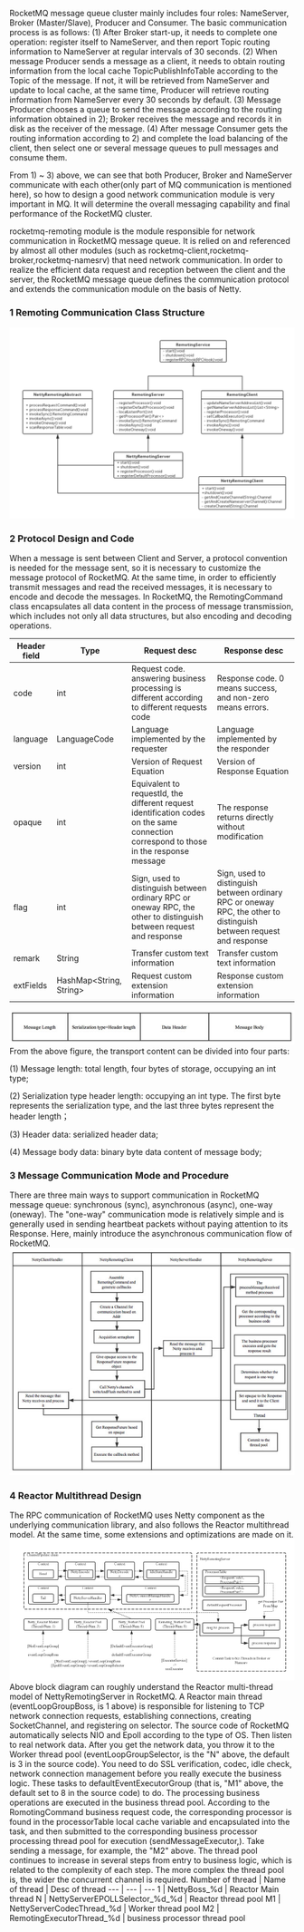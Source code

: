 
RocketMQ message queue cluster mainly includes four roles: NameServer, Broker (Master/Slave), Producer and Consumer. The basic communication process is as follows:
(1) After Broker start-up, it needs to complete one operation: register itself to NameServer, and then report Topic routing information to NameServer at regular intervals of 30 seconds.
(2) When message Producer sends a message as a client, it needs to obtain routing information from the local cache TopicPublishInfoTable according to the Topic of the message. If not, it will be retrieved from NameServer and update to local cache, at the same time, Producer will retrieve routing information from NameServer every 30 seconds by default.
(3) Message Producer chooses a queue to send the message according to the routing information obtained in 2); Broker receives the message and records it in disk as the receiver of the message.
(4) After message Consumer gets the routing information according to 2) and complete the load balancing of the client, then select one or several message queues to pull messages and consume them.

From 1) ~ 3) above, we can see that both Producer, Broker and NameServer communicate with each other(only part of MQ communication is mentioned here), so how to design a good network communication module is very important in MQ. It will determine the overall messaging capability and final performance of the RocketMQ cluster.

rocketmq-remoting module is the module responsible for network communication in RocketMQ message queue. It is relied on and referenced by almost all other modules (such as rocketmq-client,rocketmq-broker,rocketmq-namesrv) that need network communication. In order to realize the efficient data request and reception between the client and the server, the RocketMQ message queue defines the communication protocol and extends the communication module on the basis of Netty.

### 1 Remoting Communication Class Structure
![](https://github.com/apache/rocketmq/raw/develop/docs/cn/image/rocketmq_design_3.png)
### 2 Protocol Design and Code
When a message is sent between Client and Server, a protocol convention is needed for the message sent, so it is necessary to customize the message protocol of RocketMQ. At the same time, in order to efficiently transmit messages and read the received messages, it is necessary to encode and decode the messages. In RocketMQ, the RemotingCommand class encapsulates all data content in the process of message transmission, which includes not only all data structures, but also encoding and decoding operations.

Header field | Type | Request desc | Response desc
--- | --- | --- | --- |
code |int | Request  code. answering business processing is different according to different requests code | Response code. 0 means success, and non-zero means errors.
language | LanguageCode | Language implemented by the requester | Language implemented by the responder
version | int | Version of Request Equation | Version of Response Equation
opaque | int |Equivalent to requestId, the different request identification codes on the same connection correspond to those in the response message| The response returns directly without modification
flag | int | Sign, used to distinguish between ordinary RPC or oneway RPC, the other to distinguish between request and response | Sign, used to distinguish between ordinary RPC or oneway RPC, the other to distinguish between request and response
remark | String | Transfer custom text information | Transfer custom text information 
extFields | HashMap<String, String> | Request custom extension information| Response custom extension information
![](https://github.com/apache/rocketmq/raw/develop/docs/cn/image/rocketmq_design_4.png)
From the above figure, the transport content can be divided into four parts: 

 (1) Message length: total length, four bytes of storage, occupying an int type; 
 
(2) Serialization type header length: occupying an int type. The first byte represents the serialization type, and the last three bytes represent the header length；

(3) Header data: serialized header data;

(4) Message body data: binary byte data content of message body;
### 3 Message Communication Mode and Procedure
There are three main ways to support communication in RocketMQ message queue: synchronous (sync), asynchronous (async), one-way (oneway). The "one-way" communication mode is relatively simple and is generally used in sending heartbeat packets without paying attention to its Response. Here, mainly introduce the asynchronous communication flow of RocketMQ.
![](https://github.com/apache/rocketmq/raw/develop/docs/cn/image/rocketmq_design_5.png)
### 4 Reactor Multithread Design
The RPC communication of RocketMQ uses Netty component as the underlying communication library, and also follows the Reactor multithread model. At the same time, some extensions and optimizations are made on it.
![](https://github.com/apache/rocketmq/raw/develop/docs/cn/image/rocketmq_design_6.png)
Above block diagram can roughly understand the Reactor multi-thread model of NettyRemotingServer in RocketMQ. A Reactor main thread (eventLoopGroupBoss, is 1 above) is responsible for listening to TCP network connection requests, establishing connections, creating SocketChannel, and registering on selector. The source code of RocketMQ automatically selects NIO and Epoll according to the type of OS. Then listen to real network data. After you get the network data, you throw it to the Worker thread pool (eventLoopGroupSelector, is the "N" above, the default is 3 in the source code). You need to do SSL verification, codec, idle check, network connection management before you really execute the business logic. These tasks to defaultEventExecutorGroup (that is, "M1" above, the default set to 8 in the source code) to do. The processing business operations are executed in the business thread pool. According to the RomotingCommand business request code, the corresponding processor is found in the processorTable local cache variable and encapsulated into the task, and then submitted to the corresponding business processor processing thread pool for execution (sendMessageExecutor,). Take sending a message, for example, the "M2" above. The thread pool continues to increase in several steps from entry to business logic, which is related to the complexity of each step. The more complex the thread pool is, the wider the concurrent channel is required.
Number of thread | Name of thread | Desc of thread
 --- | --- | --- 
1 | NettyBoss_%d | Reactor Main thread
N | NettyServerEPOLLSelector_%d_%d | Reactor thread pool
M1 | NettyServerCodecThread_%d | Worker thread pool
M2 | RemotingExecutorThread_%d | business processor thread pool


